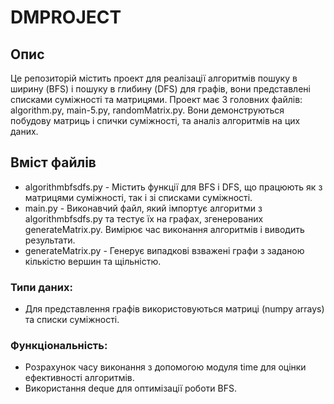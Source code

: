 # DMPROJECT

## Опис
Це репозиторій містить проект для реалізації алгоритмів пошуку в ширину (BFS) і пошуку в глибину (DFS) для графів, вони представлені списками суміжності та матрицями. Проект має 3 головних файлів: algorithm.py, main-5.py, randomMatrix.py. Вони демонструються побудову матриць і спички суміжності, та аналіз алгоритмів на цих даних. 

## Вміст файлів
- algorithmbfsdfs.py - Містить функції для BFS і DFS, що працюють як з матрицями суміжності, так і зі списками суміжності.
- main.py - Виконавчий файл, який імпортує алгоритми з algorithmbfsdfs.py та тестує їх на графах, згенерованих generateMatrix.py. Вимірює час виконання алгоритмів і виводить результати.
- generateMatrix.py - Генерує випадкові взважені графи з заданою кількістю вершин та щільністю.

### Типи даних:
- Для представлення графів використовуються матриці (numpy arrays) та списки суміжності.

### Функціональність:
- Розрахунок часу виконання з допомогою модуля time для оцінки ефективності алгоритмів.
- Використання deque для оптимізації роботи BFS.
